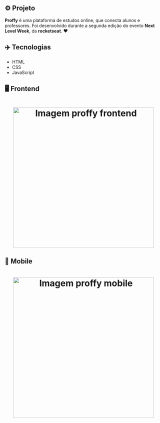## ⚙️ Projeto
**Proffy** é uma plataforma de estudos online, que conecta alunos e professores. Foi desenvolvido durante a segunda edição do evento **Next Level Week**, da **rocketseat**. ❤️

## ✈️ Tecnologias 
- HTML
- CSS
- JavaScript

## 🖥️ Frontend
<h1 align="center">
  <img alt="Imagem proffy frontend" src="https://i.imgur.com/1iNM42h.png" width="450px"> 
</h1>

## 🤳 Mobile
<h1 align="center">
  <img alt="Imagem proffy mobile" src="https://i.imgur.com/p52N8fY.png" width="450px"> 
</h1>